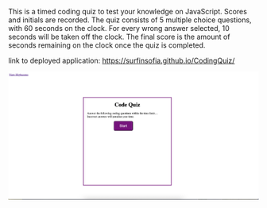 This is a timed coding quiz to test your knowledge on JavaScript.
Scores and initials are recorded.
The quiz consists of 5 multiple choice questions, with 60 seconds on the clock.
For every wrong answer selected, 10 seconds will be taken off the clock.
The final score is the amount of seconds remaining on the clock once the quiz is completed.

link to deployed application:
https://surfinsofia.github.io/CodingQuiz/


![screenshot](./assets/screenshot.png)
